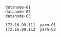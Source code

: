 ```
datanode-01
datanode-02
datanode-03
```


```
172.16.99.111  yarn-01
172.16.99.112  yarn-02
```
